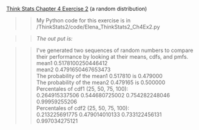 [Think Stats Chapter 4 Exercise 2](http://greenteapress.com/thinkstats2/html/thinkstats2005.html#toc41) (a random distribution)

>> My Python code for this exercise is in /ThinkStats2/code/Elena_ThinkStats2_Ch4Ex2.py

>> *The out put is:*  

>> I've generated two sequences of random numbers to compare their performance by looking at their means, cdfs, and pmfs.  
>> mean1 0.5178100250446412  
>> mean2 0.4791650467653473  
>> The probability of the mean1 0.517810 is 0.479000  
>> The probability of the mean2 0.479165 is 0.500000  
>> Percentales of cdf1 (25, 50, 75, 100):  
>> 0.264915337506 0.544680725002 0.754282248046 0.99959255206  
>> Percentales of cdf2 (25, 50, 75, 100):  
>> 0.213225691775 0.479014010133 0.733122456131 0.997034275121  

>> 
